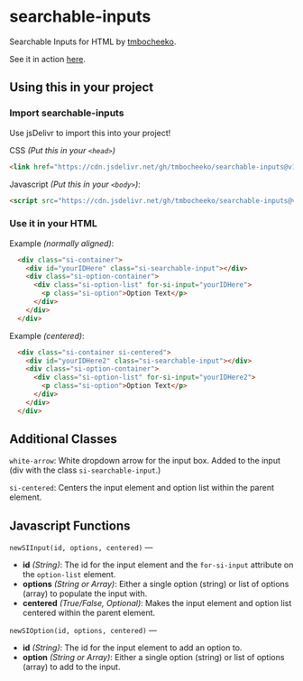 # searchable-inputs
Searchable Inputs for HTML by [tmbocheeko](https://www.twitter.com/tmbocheeko_).

See it in action [here](https://jsfiddle.net/tmbocheeko/j5crh3od/latest).

## Using this in your project

### Import searchable-inputs
Use jsDelivr to import this into your project!

CSS _(Put this in your `<head>`)_

```html
<link href="https://cdn.jsdelivr.net/gh/tmbocheeko/searchable-inputs@v1.0/styles.css" rel="stylesheet" type="text/css" />
```

Javascript _(Put this in your `<body>`)_:

```html
<script src="https://cdn.jsdelivr.net/gh/tmbocheeko/searchable-inputs@v1.0/script.js" crossorigin="anonymous" defer></script>
```
### Use it in your HTML

Example _(normally aligned)_:

```html
  <div class="si-container">
    <div id="yourIDHere" class="si-searchable-input"></div>
    <div class="si-option-container">
      <div class="si-option-list" for-si-input="yourIDHere">
        <p class="si-option">Option Text</p>
      </div>
    </div>
  </div>
```

Example _(centered)_:

```html
  <div class="si-container si-centered">
    <div id="yourIDHere2" class="si-searchable-input"></div>
    <div class="si-option-container">
      <div class="si-option-list" for-si-input="yourIDHere2">
        <p class="si-option">Option Text</p>
      </div>
    </div>
  </div>
```

## Additional Classes

`white-arrow`: White dropdown arrow for the input box. Added to the input (div with the class `si-searchable-input`.)

`si-centered`: Centers the input element and option list within the parent element.

## Javascript Functions

`newSIInput(id, options, centered)` —
- **id** _(String)_: The id for the input element and the `for-si-input` attribute on the `option-list` element.
- **options** _(String or Array)_: Either a single option (string) or list of options (array) to populate the input with.
- **centered** _(True/False, Optional)_: Makes the input element and option list centered within the parent element.

`newSIOption(id, options, centered)` —
- **id** _(String)_: The id for the input element to add an option to.
- **option** _(String or Array)_: Either a single option (string) or list of options (array) to add to the input.
